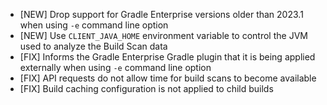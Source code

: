 - [NEW] Drop support for Gradle Enterprise versions older than 2023.1 when using `-e` command line option
- [NEW] Use `CLIENT_JAVA_HOME` environment variable to control the JVM used to analyze the Build Scan data
- [FIX] Informs the Gradle Enterprise Gradle plugin that it is being applied externally when using `-e` command line option
- [FIX] API requests do not allow time for build scans to become available
- [FIX] Build caching configuration is not applied to child builds